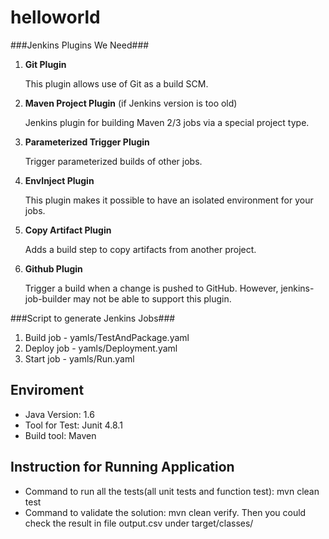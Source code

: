 helloworld
==========

###Jenkins Plugins We Need###

1. **Git Plugin**

   This plugin allows use of Git as a build SCM.

2. **Maven Project Plugin** (if Jenkins version is too old)

   Jenkins plugin for building Maven 2/3 jobs via a special project type.

3. **Parameterized Trigger Plugin**

   Trigger parameterized builds of other jobs.

4. **EnvInject Plugin**

   This plugin makes it possible to have an isolated environment for your jobs.
	
5. **Copy Artifact Plugin**

   Adds a build step to copy artifacts from another project.

6. **Github Plugin**

   Trigger a build when a change is pushed to GitHub. However, jenkins-job-builder may not be able to support this plugin.

###Script to generate Jenkins Jobs###

1. Build job  - yamls/TestAndPackage.yaml 
2. Deploy job - yamls/Deployment.yaml
3. Start job  - yamls/Run.yaml 




## Enviroment
* Java Version: 1.6
* Tool for Test: Junit 4.8.1
* Build tool: Maven

## Instruction for Running Application
* Command to run all the tests(all unit tests and function test): mvn clean test
* Command to validate the solution: mvn clean verify.
  Then you could check the result in file output.csv under target/classes/




